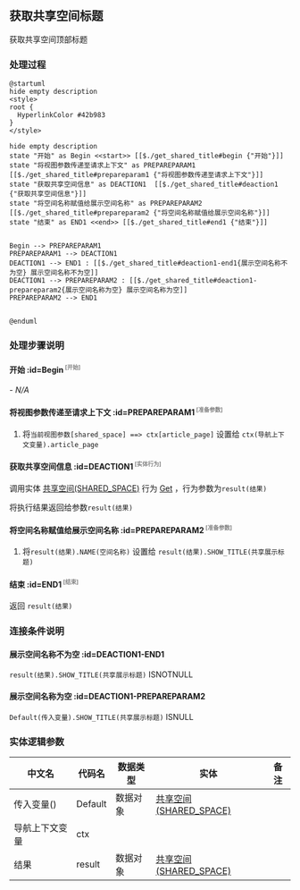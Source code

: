 ## 获取共享空间标题 <!-- {docsify-ignore-all} -->

   获取共享空间顶部标题

### 处理过程

```plantuml
@startuml
hide empty description
<style>
root {
  HyperlinkColor #42b983
}
</style>

hide empty description
state "开始" as Begin <<start>> [[$./get_shared_title#begin {"开始"}]]
state "将视图参数传递至请求上下文" as PREPAREPARAM1  [[$./get_shared_title#prepareparam1 {"将视图参数传递至请求上下文"}]]
state "获取共享空间信息" as DEACTION1  [[$./get_shared_title#deaction1 {"获取共享空间信息"}]]
state "将空间名称赋值给展示空间名称" as PREPAREPARAM2  [[$./get_shared_title#prepareparam2 {"将空间名称赋值给展示空间名称"}]]
state "结束" as END1 <<end>> [[$./get_shared_title#end1 {"结束"}]]


Begin --> PREPAREPARAM1
PREPAREPARAM1 --> DEACTION1
DEACTION1 --> END1 : [[$./get_shared_title#deaction1-end1{展示空间名称不为空} 展示空间名称不为空]]
DEACTION1 --> PREPAREPARAM2 : [[$./get_shared_title#deaction1-prepareparam2{展示空间名称为空} 展示空间名称为空]]
PREPAREPARAM2 --> END1


@enduml
```


### 处理步骤说明

#### 开始 :id=Begin<sup class="footnote-symbol"> <font color=gray size=1>[开始]</font></sup>



*- N/A*
#### 将视图参数传递至请求上下文 :id=PREPAREPARAM1<sup class="footnote-symbol"> <font color=gray size=1>[准备参数]</font></sup>



1. 将`当前视图参数[shared_space] ==> ctx[article_page]` 设置给  `ctx(导航上下文变量).article_page`

#### 获取共享空间信息 :id=DEACTION1<sup class="footnote-symbol"> <font color=gray size=1>[实体行为]</font></sup>



调用实体 [共享空间(SHARED_SPACE)](module/Wiki/shared_space.md) 行为 [Get](module/Wiki/shared_space#行为) ，行为参数为`result(结果)`

将执行结果返回给参数`result(结果)`

#### 将空间名称赋值给展示空间名称 :id=PREPAREPARAM2<sup class="footnote-symbol"> <font color=gray size=1>[准备参数]</font></sup>



1. 将`result(结果).NAME(空间名称)` 设置给  `result(结果).SHOW_TITLE(共享展示标题)`

#### 结束 :id=END1<sup class="footnote-symbol"> <font color=gray size=1>[结束]</font></sup>



返回 `result(结果)`


### 连接条件说明
#### 展示空间名称不为空 :id=DEACTION1-END1

`result(结果).SHOW_TITLE(共享展示标题)` ISNOTNULL
#### 展示空间名称为空 :id=DEACTION1-PREPAREPARAM2

`Default(传入变量).SHOW_TITLE(共享展示标题)` ISNULL


### 实体逻辑参数

|    中文名   |    代码名    |  数据类型    |  实体   |备注 |
| --------| --------| -------- | -------- | --------   |
|传入变量(<i class="fa fa-check"/></i>)|Default|数据对象|[共享空间(SHARED_SPACE)](module/Wiki/shared_space.md)||
|导航上下文变量|ctx||||
|结果|result|数据对象|[共享空间(SHARED_SPACE)](module/Wiki/shared_space.md)||
